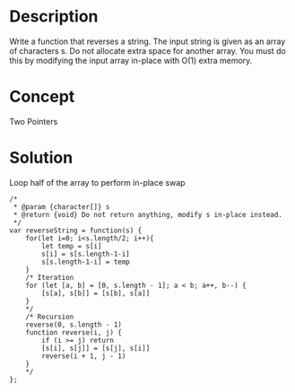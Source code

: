 # Description
Write a function that reverses a string. The input string is given as an array of characters s. Do not allocate extra space for another array. You must do this by modifying the input array in-place with O(1) extra memory.
# Concept
Two Pointers
# Solution
Loop half of the array to perform in-place swap
```
/*
 * @param {character[]} s
 * @return {void} Do not return anything, modify s in-place instead.
 */
var reverseString = function(s) {
    for(let i=0; i<s.length/2; i++){
        let temp = s[i]
        s[i] = s[s.length-1-i]
        s[s.length-1-i] = temp
    }
    /* Iteration 
    for (let [a, b] = [0, s.length - 1]; a < b; a++, b--) {
        [s[a], s[b]] = [s[b], s[a]]
    }
    */
    /* Recursion 
    reverse(0, s.length - 1)
    function reverse(i, j) {
        if (i >= j) return
        [s[i], s[j]] = [s[j], s[i]]
        reverse(i + 1, j - 1)
    }
    */
};
```
